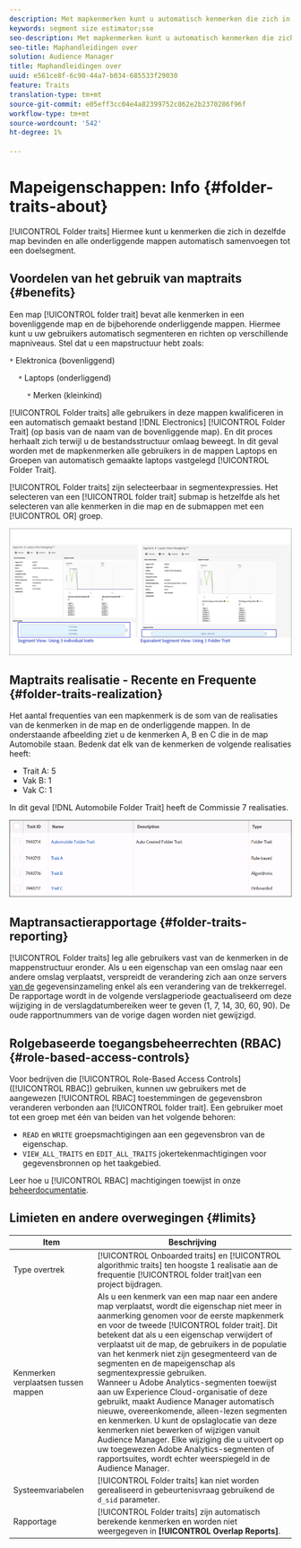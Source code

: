 ```yaml
---
description: Met mapkenmerken kunt u automatisch kenmerken die zich in dezelfde map bevinden en alle onderliggende mappen samenvoegen tot een doelsegment.
keywords: segment size estimator;sse
seo-description: Met mapkenmerken kunt u automatisch kenmerken die zich in dezelfde map bevinden en alle onderliggende mappen samenvoegen tot een doelsegment.
seo-title: Maphandleidingen over
solution: Audience Manager
title: Maphandleidingen over
uuid: e561ce8f-6c90-44a7-b034-685533f29030
feature: Traits
translation-type: tm+mt
source-git-commit: e05eff3cc04e4a82399752c862e2b2370286f96f
workflow-type: tm+mt
source-wordcount: '542'
ht-degree: 1%

---
```



# Mapeigenschappen: Info {#folder-traits-about}

[!UICONTROL Folder traits] Hiermee kunt u kenmerken die zich in dezelfde map bevinden en alle onderliggende mappen automatisch samenvoegen tot een doelsegment.

## Voordelen van het gebruik van maptraits {#benefits}

Een map [!UICONTROL folder trait] bevat alle kenmerken in een bovenliggende map en de bijbehorende onderliggende mappen. Hiermee kunt u uw gebruikers automatisch segmenteren en richten op verschillende mapniveaus. Stel dat u een mapstructuur hebt zoals:

`*` Elektronica (bovenliggend)

    `*` Laptops (onderliggend)

        `*` Merken (kleinkind)

[!UICONTROL Folder traits] alle gebruikers in deze mappen kwalificeren in een automatisch gemaakt bestand [!DNL Electronics] [!UICONTROL Folder Trait] (op basis van de naam van de bovenliggende map). En dit proces herhaalt zich terwijl u de bestandsstructuur omlaag beweegt. In dit geval worden met de mapkenmerken alle gebruikers in de mappen Laptops en Groepen van automatisch gemaakte laptops vastgelegd [!UICONTROL Folder Trait].

[!UICONTROL Folder traits] zijn selecteerbaar in segmentexpressies. Het selecteren van een [!UICONTROL folder trait] submap is hetzelfde als het selecteren van alle kenmerken in die map en de submappen met een [!UICONTROL OR] groep.

![](assets/folder-traits-compare-border.jpg)

## Maptraits realisatie - Recente en Frequente {#folder-traits-realization}

Het aantal frequenties van een mapkenmerk is de som van de realisaties van de kenmerken in de map en de onderliggende mappen. In de onderstaande afbeelding ziet u de kenmerken A, B en C die in de map Automobile staan. Bedenk dat elk van de kenmerken de volgende realisaties heeft:

* Trait A: 5
* Vak B: 1
* Vak C: 1

In dit geval [!DNL Automobile Folder Trait] heeft de Commissie 7 realisaties.

![](assets/folder_traits_rollup_border.png)

## Maptransactierapportage {#folder-traits-reporting}

[!UICONTROL Folder traits] leg alle gebruikers vast van de kenmerken in de mappenstructuur eronder. Als u een eigenschap van een omslag naar een andere omslag verplaatst, verspreidt de verandering zich aan onze servers [van de](../../reference/system-components/components-data-collection.md) gegevensinzameling enkel als een verandering van de trekkerregel. De rapportage wordt in de volgende verslagperiode geactualiseerd om deze wijziging in de verslagdatumbereiken weer te geven (1, 7, 14, 30, 60, 90). De oude rapportnummers van de vorige dagen worden niet gewijzigd.

## Rolgebaseerde toegangsbeheerrechten (RBAC) {#role-based-access-controls}

Voor bedrijven die [!UICONTROL Role-Based Access Controls] ([!UICONTROL RBAC]) gebruiken, kunnen uw gebruikers met de aangewezen [!UICONTROL RBAC] toestemmingen de gegevensbron veranderen verbonden aan [!UICONTROL folder trait]. Een gebruiker moet tot een groep met één van beiden van het volgende behoren:

* `READ` en `WRITE` groepsmachtigingen aan een gegevensbron van de eigenschap.
* `VIEW_ALL_TRAITS` en `EDIT_ALL_TRAITS` jokertekenmachtigingen voor gegevensbronnen op het taakgebied.

Leer hoe u [!UICONTROL RBAC] machtigingen toewijst in onze [beheerdocumentatie](../../features/administration/administration-overview.md#create-group).

## Limieten en andere overwegingen {#limits}

| Item | Beschrijving |
|---|---|
| Type overtrek | [!UICONTROL Onboarded traits] en [!UICONTROL algorithmic traits] ten hoogste 1 realisatie aan de frequentie [!UICONTROL folder trait]van een project bijdragen. |
| Kenmerken verplaatsen tussen mappen | Als u een kenmerk van een map naar een andere map verplaatst, wordt die eigenschap niet meer in aanmerking genomen voor de eerste mapkenmerk en voor de tweede [!UICONTROL folder trait]. Dit betekent dat als u een eigenschap verwijdert of verplaatst uit de map, de gebruikers in de populatie van het kenmerk niet zijn gesegmenteerd van de segmenten en de mapeigenschap als segmentexpressie gebruiken. <br> Wanneer u Adobe Analytics-segmenten toewijst aan uw Experience Cloud-organisatie of deze gebruikt, maakt Audience Manager automatisch nieuwe, overeenkomende, alleen-lezen segmenten en kenmerken. U kunt de opslaglocatie van deze kenmerken niet bewerken of wijzigen vanuit Audience Manager. Elke wijziging die u uitvoert op uw toegewezen Adobe Analytics-segmenten of rapportsuites, wordt echter weerspiegeld in de Audience Manager. |
| Systeemvariabelen | [!UICONTROL Folder traits] kan niet worden gerealiseerd in gebeurtenisvraag gebruikend de `d_sid` parameter. |
| Rapportage | [!UICONTROL Folder traits] zijn automatisch berekende kenmerken en worden niet weergegeven in **[!UICONTROL Overlap Reports]**. |